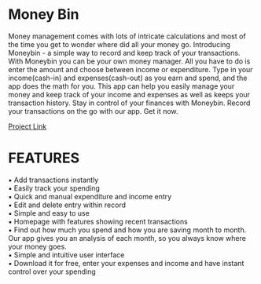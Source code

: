 # Money Bin
Money management comes with lots of intricate calculations and most of the time you get to wonder where did all your money go. Introducing Moneybin - a simple way to record and keep track of your transactions. With Moneybin you can be your own money manager. All you have to do is enter the amount and choose between income or expenditure. Type in your income(cash-in) and expenses(cash-out) as you earn and spend, and the app does the math for you. This app can help you easily manage your money and keep track of your income and expenses as well as keeps your transaction history. Stay in control of your finances with Moneybin. Record your transactions on the go with our app. Get it now.

[Project Link](https://play.google.com/store/apps/details?id=com.donjose.moneybin/)


# FEATURES

▪️ Add transactions instantly <br/>
▪️ Easily track your spending <br/>
▪️ Quick and manual expenditure and income entry <br/>
▪️ Edit and delete entry within record <br/>
▪️ Simple and easy to use <br/>
▪️ Homepage with features showing recent transactions <br/>
▪️ Find out how much you spend and how you are saving month to month. Our app gives you an analysis of each month, so you always know where your money goes. <br/>
▪️ Simple and intuitive user interface <br/>
▪️ Download it for free, enter your expenses and income and have instant control over your spending <br/>
